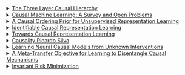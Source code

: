 <!-- <details>
<summary><a href="X">X</a></summary>

X

</details> -->

<details>
<summary><a href="https://web.cs.ucla.edu/~kaoru/3-layer-causal-hierarchy.pdf">The Three Layer Causal Hierarchy</a></summary>

Some thoughts: We use association to infer some probability distribution P(y|x). We then test this hypothesis against our environment. We take actions to learn a P(y|do(x)) distribution of the world. If P(y|x) != P(y|do(x)), then we pay attention to it. We adjust our synapses/parameters such that our P(y|x) changes to match the causal distribution.

Note: There is a fine distinction between intervention and counterfactual: counterfactuals are not just operating within the Markovian current state — they require disentangling the state into its causal components. So while you might intuitively say that counterfactuals are just intervention after taking an action, there is a slight difference. With counterfactuals, your world model is directly abstracting causality of prior events (think System 2) rather than just updating the the world model (System 1).

</details>
<details>
<summary><a href="https://arxiv.org/pdf/2206.15475">Causal Machine Learning: A Survey and Open Problems</a></summary>

Content hidden until toggled.

</details>
<details>
<summary><a href="https://arxiv.org/pdf/2307.05704">A Causal Ordering Prior for
Unsupervised Representation Learning</a></summary>

Content hidden until toggled.

</details>
<details>
<summary><a href="https://arxiv.org/pdf/2406.13371">Identifiable Causal Representation Learning</a></summary>

Content hidden until toggled.

</details>
<details>
<summary><a href="https://arxiv.org/pdf/2102.11107">Towards Causal Representation Learning</a></summary>

Content hidden until toggled.

</details>
<details>
<summary><a href="https://www.ucl.ac.uk/~ucgtrbd/papers/causality.pdf">Causality Ricardo Silva</a></summary>

Content hidden until toggled.

</details>
<details>
<summary><a href="https://arxiv.org/pdf/1910.01075">Learning Neural Causal Models from Unknown Interventions</a></summary>

Content hidden until toggled.

</details>
<details>
<summary><a href="https://arxiv.org/pdf/1901.10912">A Meta-Transfer Objective for Learning to Disentangle Causal Mechanisms</a></summary>

Content hidden until toggled.

</details>
<details>
<summary><a href="https://arxiv.org/pdf/1907.02893">Invariant Risk Minimization</a></summary>

Content hidden until toggled.

</details>
